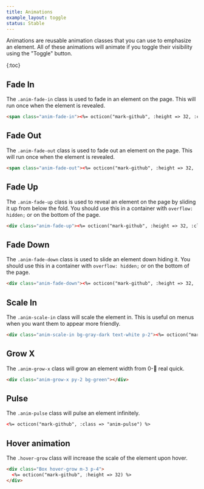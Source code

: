 ```yaml
---
title: Animations
example_layout: toggle
status: Stable
---
```


Animations are reusable animation classes that you can use to emphasize an element. All of these animations will animate if you toggle their visibility using the "Toggle" button.

{:toc}

## Fade In

The `.anim-fade-in` class is used to fade in an element on the page. This will run once when the element is revealed.

```html
<span class="anim-fade-in"><%= octicon("mark-github", :height => 32, :class => "v-align-middle mr-2") %> Hello from GitHub!</span>
```

## Fade Out

The `.anim-fade-out` class is used to fade out an element on the page. This will run once when the element is revealed.

```html
<span class="anim-fade-out"><%= octicon("mark-github", :height => 32, :class => "v-align-middle mr-2") %> Hello from GitHub!</span>
```

## Fade Up

The `.anim-fade-up` class is used to reveal an element on the page by sliding it up from below the fold. You should use this in a container with `overflow: hidden;` or on the bottom of the page.

```html
<div class="anim-fade-up"><%= octicon("mark-github", :height => 32, :class => "v-align-middle mr-2") %> Hello from GitHub!</div>
```

## Fade Down

The `.anim-fade-down` class is used to slide an element down hiding it. You should use this in a container with `overflow: hidden;` or on the bottom of the page.

```html
<div class="anim-fade-down"><%= octicon("mark-github", :height => 32, :class => "v-align-middle mr-2") %> Hello from GitHub!</div>
```

## Scale In

The `.anim-scale-in` class will scale the element in. This is useful on menus when you want them to appear more friendly.

```html
<div class="anim-scale-in bg-gray-dark text-white p-2"><%= octicon("mark-github") %></div>
```

## Grow X

The `.anim-grow-x` class will grow an element width from 0-:100: real quick.

```html
<div class="anim-grow-x py-2 bg-green"></div>
```

## Pulse

The `.anim-pulse` class will pulse an element infinitely.

```html
<%= octicon("mark-github", :class => "anim-pulse") %>
```

## Hover animation

The `.hover-grow` class will increase the scale of the element upon hover.

```html
<div class="Box hover-grow m-3 p-4">
  <%= octicon("mark-github", :height => 32) %>
</div>
```
